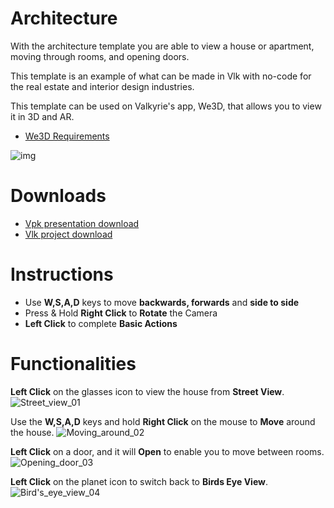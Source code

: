 # Architecture
With the architecture template you are able to view a house or apartment, moving through rooms, and opening doors. 

This template is an example of what can be made in Vlk with no-code for the real estate and interior design industries.

This template can be used on Valkyrie's app, We3D, that allows you to view it in 3D and AR. 

- [We3D Requirements](https://gitlab.talansoft.com/pub/wiki/wikis/valkyrie-for-iOS)

![img](https://cdn2.talansoft.com/ftp/img/tutorial_basic_image/screenshot2021-07-19at9.52.30am.png)

# Downloads

- [Vpk presentation download](https://cdn2.talansoft.com/ftp/samples/Architecture-Template-V2.vpk)
- [Vlk project download](https://cdn2.talansoft.com/ftp/samples/Architecture-Template-V2.zip)

# Instructions
- Use **W,S,A,D** keys to move **backwards, forwards** and **side to side**
- Press & Hold **Right Click** to **Rotate** the Camera 
- **Left Click** to complete **Basic Actions**

# Functionalities
**Left Click** on the glasses icon to view the house from **Street View**. 
![Street_view_01](https://cdn2.talansoft.com/ftp/vids/animatedgif-original.gif)

Use the **W,S,A,D** keys and hold **Right Click** on the mouse to **Move** around the house. 
![Moving_around_02](https://cdn2.talansoft.com/ftp/vids/animatedgif-original(1).gif)

**Left Click** on a door, and it will **Open** to enable you to move between rooms.
![Opening_door_03](https://cdn2.talansoft.com/ftp/vids/animatedgif-original(2)copy.gif)

**Left Click** on the planet icon to switch back to **Birds Eye View**. 
![Bird's_eye_view_04](https://cdn2.talansoft.com/ftp/vids/animatedgif-original(3).gif)